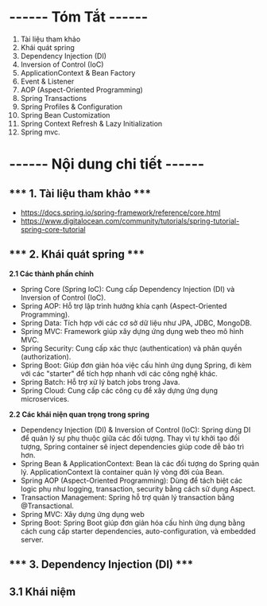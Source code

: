 # **------ Tóm Tắt ------**
1. Tài liệu tham khảo
2. Khái quát spring
3. Dependency Injection (DI)
4. Inversion of Control (IoC)
5. ApplicationContext & Bean Factory
6. Event & Listener
7. AOP (Aspect-Oriented Programming)
8. Spring Transactions
9. Spring Profiles & Configuration
10. Spring Bean Customization
11. Spring Context Refresh & Lazy Initialization
12. Spring mvc.


# **------ Nội dung chi tiết ------**

## *** 1. Tài liệu tham khảo ***
- https://docs.spring.io/spring-framework/reference/core.html
- https://www.digitalocean.com/community/tutorials/spring-tutorial-spring-core-tutorial

## *** 2. Khái quát spring ***
**2.1 Các thành phần chính**
- Spring Core (Spring IoC): Cung cấp Dependency Injection (DI) và Inversion of Control (IoC).
- Spring AOP: Hỗ trợ lập trình hướng khía cạnh (Aspect-Oriented Programming).
- Spring Data: Tích hợp với các cơ sở dữ liệu như JPA, JDBC, MongoDB.
- Spring MVC: Framework giúp xây dựng ứng dụng web theo mô hình MVC.
- Spring Security: Cung cấp xác thực (authentication) và phân quyền (authorization).
- Spring Boot: Giúp đơn giản hóa việc cấu hình ứng dụng Spring, đi kèm với các "starter" để tích hợp nhanh với các công nghệ khác.
- Spring Batch: Hỗ trợ xử lý batch jobs trong Java.
- Spring Cloud: Cung cấp các công cụ để xây dựng ứng dụng microservices.

**2.2 Các khái niện quan trọng trong spring**
- Dependency Injection (DI) & Inversion of Control (IoC): Spring dùng DI để quản lý sự phụ thuộc giữa các đối tượng. Thay vì tự khởi tạo đối tượng, Spring container sẽ inject dependencies giúp code dễ bảo trì hơn.
- Spring Bean & ApplicationContext: Bean là các đối tượng do Spring quản lý. ApplicationContext là container quản lý vòng đời của Bean.
- Spring AOP (Aspect-Oriented Programming): Dùng để tách biệt các logic phụ như logging, transaction, security bằng cách sử dụng Aspect.
- Transaction Management: Spring hỗ trợ quản lý transaction bằng @Transactional.
- Spring MVC: Xây dựng ứng dụng web
- Spring Boot: Spring Boot giúp đơn giản hóa cấu hình ứng dụng bằng cách cung cấp starter dependencies, auto-configuration, và embedded server.

## *** 3. Dependency Injection (DI) ***
**3.1 Khái niệm**
-
